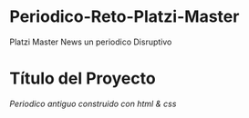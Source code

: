 ﻿# Periodico-Reto-Platzi-Master
Platzi Master News un periodico Disruptivo
# Título del Proyecto

_Periodico antiguo construido con html & css_
